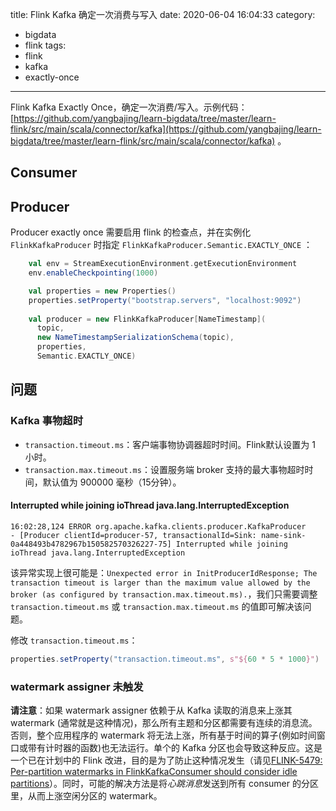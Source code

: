 title: Flink Kafka 确定一次消费与写入
date: 2020-06-04 16:04:33
category:
  - bigdata
  - flink
tags:
  - flink
  - kafka
  - exactly-once
---

Flink Kafka Exactly Once，确定一次消费/写入。示例代码：[https://github.com/yangbajing/learn-bigdata/tree/master/learn-flink/src/main/scala/connector/kafka](https://github.com/yangbajing/learn-bigdata/tree/master/learn-flink/src/main/scala/connector/kafka) 。

## Consumer

## Producer

Producer exactly once 需要启用 flink 的检查点，并在实例化 `FlinkKafkaProducer` 时指定 `FlinkKafkaProducer.Semantic.EXACTLY_ONCE` ：

```scala
    val env = StreamExecutionEnvironment.getExecutionEnvironment
    env.enableCheckpointing(1000)

    val properties = new Properties()
    properties.setProperty("bootstrap.servers", "localhost:9092")
   
    val producer = new FlinkKafkaProducer[NameTimestamp](
      topic,
      new NameTimestampSerializationSchema(topic),
      properties,
      Semantic.EXACTLY_ONCE)
```

## 问题

### Kafka 事物超时

- `transaction.timeout.ms`：客户端事物协调器超时时间。Flink默认设置为 1 小时。
- `transaction.max.timeout.ms`：设置服务端 broker 支持的最大事物超时时间，默认值为 900000 毫秒（15分钟）。

#### Interrupted while joining ioThread java.lang.InterruptedException

```
16:02:28,124 ERROR org.apache.kafka.clients.producer.KafkaProducer               - [Producer clientId=producer-57, transactionalId=Sink: name-sink-0a448493b4782967b150582570326227-75] Interrupted while joining ioThread java.lang.InterruptedException
```

该异常实现上很可能是：`Unexpected error in InitProducerIdResponse; The transaction timeout is larger than the maximum value allowed by the broker (as configured by transaction.max.timeout.ms).`，我们只需要调整 `transaction.timeout.ms` 或 `transaction.max.timeout.ms` 的值即可解决该问题。

修改 `transaction.timeout.ms`：

```scala
properties.setProperty("transaction.timeout.ms", s"${60 * 5 * 1000}")
```

### watermark assigner 未触发

**请注意**：如果 watermark assigner 依赖于从 Kafka 读取的消息来上涨其 watermark (通常就是这种情况)，那么所有主题和分区都需要有连续的消息流。否则，整个应用程序的 watermark 将无法上涨，所有基于时间的算子(例如时间窗口或带有计时器的函数)也无法运行。单个的 Kafka 分区也会导致这种反应。这是一个已在计划中的 Flink 改进，目的是为了防止这种情况发生（请见[FLINK-5479: Per-partition watermarks in FlinkKafkaConsumer should consider idle partitions](https://issues.apache.org/jira/browse/FLINK-5479)）。同时，可能的解决方法是将*心跳消息*发送到所有 consumer 的分区里，从而上涨空闲分区的 watermark。